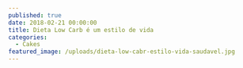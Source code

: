 ```yaml
---
published: true
date: 2018-02-21 00:00:00
title: Dieta Low Carb é um estilo de vida
categories:
  - Cakes
featured_image: /uploads/dieta-low-cabr-estilo-vida-saudavel.jpg
---
```


